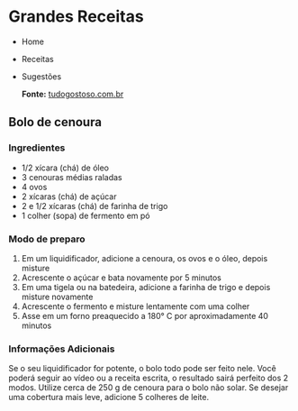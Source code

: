# Grandes Receitas

* Home
* Receitas
* Sugestões

  **Fonte:** [tudogostoso.com.br](http://www.tudogostoso.com.br/receita/23-bolo-de-cenoura.html)

## Bolo de cenoura

### Ingredientes

* 1/2 xícara (chá) de óleo
* 3 cenouras médias raladas
* 4 ovos
* 2 xícaras (chá) de açúcar
* 2 e 1/2 xícaras (chá) de farinha de trigo
* 1 colher (sopa) de fermento em pó

### Modo de preparo

1. Em um liquidificador, adicione a cenoura, os ovos e o óleo, depois misture
2. Acrescente o açúcar e bata novamente por 5 minutos
3. Em uma tigela ou na batedeira, adicione a farinha de trigo e depois misture novamente
4. Acrescente o fermento e misture lentamente com uma colher
5. Asse em um forno preaquecido a 180° C por aproximadamente 40 minutos

### Informações Adicionais

Se o seu liquidificador for potente, o bolo todo pode ser feito nele. Você poderá seguir ao vídeo ou a receita escrita, o resultado sairá perfeito dos 2 modos. Utilize cerca de 250 g de cenoura para o bolo não solar. Se desejar uma cobertura mais leve, adicione 5 colheres de leite.